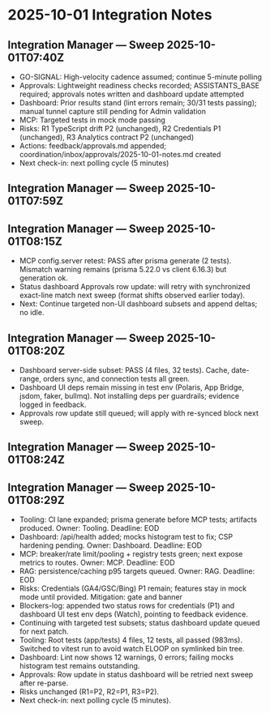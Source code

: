 # 2025-10-01 Integration Notes

## Integration Manager — Sweep 2025-10-01T07:40Z
- GO-SIGNAL: High-velocity cadence assumed; continue 5-minute polling
- Approvals: Lightweight readiness checks recorded; ASSISTANTS_BASE required; approvals notes written and dashboard update attempted
- Dashboard: Prior results stand (lint errors remain; 30/31 tests passing); manual tunnel capture still pending for Admin validation
- MCP: Targeted tests in mock mode passing
- Risks: R1 TypeScript drift P2 (unchanged), R2 Credentials P1 (unchanged), R3 Analytics contract P2 (unchanged)
- Actions: feedback/approvals.md appended; coordination/inbox/approvals/2025-10-01-notes.md created
- Next check-in: next polling cycle (5 minutes)

## Integration Manager — Sweep 2025-10-01T07:59Z

## Integration Manager — Sweep 2025-10-01T08:15Z
- MCP config.server retest: PASS after prisma generate (2 tests). Mismatch warning remains (prisma 5.22.0 vs client 6.16.3) but generation ok.
- Status dashboard Approvals row update: will retry with synchronized exact-line match next sweep (format shifts observed earlier today).
- Next: Continue targeted non-UI dashboard subsets and append deltas; no idle.

## Integration Manager — Sweep 2025-10-01T08:20Z
- Dashboard server-side subset: PASS (4 files, 32 tests). Cache, date-range, orders sync, and connection tests all green.
- Dashboard UI deps remain missing in test env (Polaris, App Bridge, jsdom, faker, bullmq). Not installing deps per guardrails; evidence logged in feedback.
- Approvals row update still queued; will apply with re-synced block next sweep.

## Integration Manager — Sweep 2025-10-01T08:24Z

## Integration Manager — Sweep 2025-10-01T08:29Z
- Tooling: CI lane expanded; prisma generate before MCP tests; artifacts produced. Owner: Tooling. Deadline: EOD
- Dashboard: /api/health added; mocks histogram test to fix; CSP hardening pending. Owner: Dashboard. Deadline: EOD
- MCP: breaker/rate limit/pooling + registry tests green; next expose metrics to routes. Owner: MCP. Deadline: EOD
- RAG: persistence/caching p95 targets queued. Owner: RAG. Deadline: EOD
- Risks: Credentials (GA4/GSC/Bing) P1 remain; features stay in mock mode until provided. Mitigation: gate and banner
- Blockers-log: appended two status rows for credentials (P1) and dashboard UI test env deps (Watch), pointing to feedback evidence.
- Continuing with targeted test subsets; status dashboard update queued for next patch.
- Tooling: Root tests (app/tests) 4 files, 12 tests, all passed (983ms). Switched to vitest run to avoid watch ELOOP on symlinked bin tree.
- Dashboard: Lint now shows 12 warnings, 0 errors; failing mocks histogram test remains outstanding.
- Approvals: Row update in status dashboard will be retried next sweep after re-parse.
- Risks unchanged (R1=P2, R2=P1, R3=P2).
- Next check-in: next polling cycle (5 minutes).
